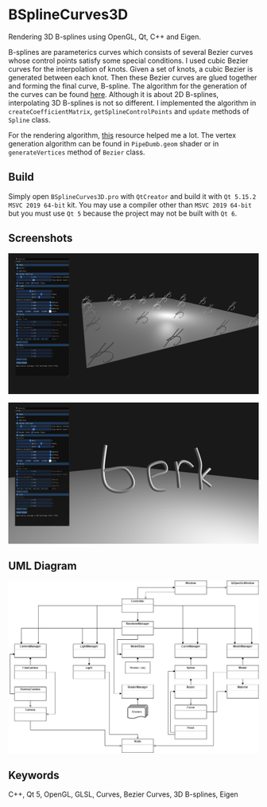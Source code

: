 # BSplineCurves3D
Rendering 3D B-splines using OpenGL, Qt, C++ and Eigen.

B-splines are parameterics curves which consists of several Bezier curves whose control points satisfy some special conditions.
I used cubic Bezier curves for the interpolation of knots.
Given a set of knots, a cubic Bezier is generated between each knot. Then these Bezier curves are glued together and forming the final curve, B-spline.
The algorithm for the generation of the curves can be found [here](https://www.math.ucla.edu/~baker/149.1.02w/handouts/dd_splines.pdf). Although it is about 2D B-splines, interpolating 3D B-splines is not so different.
I implemented the algorithm in `createCoefficientMatrix`, `getSplineControlPoints` and `update` methods of `Spline` class.

For the rendering algorithm, [this](https://www.songho.ca/opengl/gl_cylinder.html) resource helped me a lot. The vertex generation algorithm can be found in `PipeDumb.geom` shader or in `generateVertices` method of `Bezier` class.

## Build
Simply open `BSplineCurves3D.pro` with `QtCreator` and build it with `Qt 5.15.2 MSVC 2019 64-bit` kit. You may use a compiler other than `MSVC 2019 64-bit` but you must use `Qt 5` because the project may not be built with `Qt 6`.

## Screenshots
![](Screenshots/1.png)

![](Screenshots/2.png)

## UML Diagram

![](UML.png)

## Keywords
C++, Qt 5, OpenGL, GLSL, Curves, Bezier Curves, 3D B-splines, Eigen
